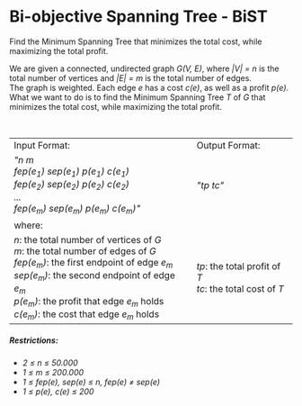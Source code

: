 # Bi-objective Spanning Tree - BiST

Find the Minimum Spanning Tree that minimizes the total cost, while maximizing the total profit.<br />

We are given a connected, undirected graph _G(V, E)_, where _|V| = n_ is the total number of vertices and _|E| = m_ is the total number of edges.<br />
The graph is weighted. Each edge _e_ has a cost _c(e)_, as well as a profit _p(e)_.<br />
What we want to do is to find the Minimum Spanning Tree _T_ of _G_ that minimizes the total cost, while maximizing the total profit.<br />

<br />

<table align="center">
  <tr>
    <td>Input Format:</td>
    <td>Output Format:</td>
  </tr>
  <tr>
    <td>
      <i>"n m<br />
      fep(e<sub>1</sub>) sep(e<sub>1</sub>) p(e<sub>1</sub>) c(e<sub>1</sub>)<br />
      fep(e<sub>2</sub>) sep(e<sub>2</sub>) p(e<sub>2</sub>) c(e<sub>2</sub>)<br />
      ...<br />
      fep(e<sub>m</sub>) sep(e<sub>m</sub>) p(e<sub>m</sub>) c(e<sub>m</sub>)"</i><br />
    </td>
    <td><i>"tp tc"</i></td>
  </tr>
  <tr>
    <td>where:</td>
    <td></td>
  </tr>
    <tr>
    <td>
      <i>n</i>: the total number of vertices of <i>G</i><br />
      <i>m</i>: the total number of edges of <i>G</i><br />
      <i>fep(e<sub>m</sub>)</i>: the first endpoint of edge <i>e<sub>m</sub></i><br />
      <i>sep(e<sub>m</sub>)</i>: the second endpoint of edge <i>e<sub>m</sub></i><br />
      <i>p(e<sub>m</sub>)</i>: the profit that edge <i>e<sub>m</sub></i> holds<br />
      <i>c(e<sub>m</sub>)</i>: the cost that edge <i>e<sub>m</sub></i> holds<br />
    </td>
    <td>
      <i>tp</i>: the total profit of <i>T</i><br />
      <i>tc</i>: the total cost of <i>T</i><br />
    </td>
  </tr>
</table>

##### Restrictions:
* _2 ≤ n ≤ 50.000_<br />
* _1 ≤ m ≤ 200.000_<br />
* _1 ≤ fep(e), sep(e) ≤ n, fep(e) ≠ sep(e)_<br />
* _1 ≤ p(e), c(e) ≤ 200_

